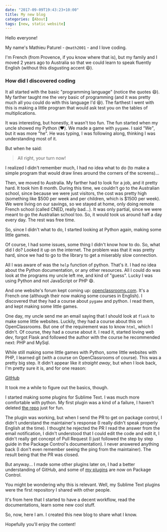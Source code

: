 ```yaml
---
date: "2017-09-09T19:43:23+10:00"
title: My new blog
categories: [About]
tags: [new, static website]
---
```


Hello everyone!

My name's Mathieu Paturel - `@math2001` - and I love coding.

I'm French (from Provence, if you know where that is), but my family and I moved 2 years ago to
Australia so that we could learn to speak fluently English (without this disgusting accent :smile:).

### How did I discovered coding

It all started with the basic "programming language" (notice the quotes :smile:). My farther taught
me the very basic of programming (and it was pretty much all you could do with this language I'd
:laughing:). The farthest I went with this is making a little program that would ask test you on the
tables of multiplications.

It was interesting, but honestly, it wasn't too fun. The fun started when my uncle showed my Python
(:heart:). We made a game with `pygame`. I said <q>We</q>, but it was more "he". He was typing, I
was following along, thinking I was understanding most of it.

But when he said:

> All right, your turn now!

I realized I didn't remember much, I had no idea what to do (to make a simple program that would
draw lines around the corners of the screens)...

Then, we moved to Australia. My farther had to look for a job, and it pretty hard. It took him 8
month. During this time, we couldn't go to the Australian school, since because we were just
visitors, the cost was pretty high (something like $500 per week and per children, which is $1500
per week). We were living on our savings, so we stayed at home, only doing remote French school
(called CNED, really bad...). It was only partial, since we were meant to go the Australian school
too. So, it would took us around half a day every day. The rest was free time.

So, since I didn't what to do, I started looking at Python again, making some little games.

Of course, I had some issues, some thing I didn't know how to do. So, what did I do? Looked it up on
the internet. The problem was that it was pretty hard, since we had to go to the library to get a
miserably slow connection.

All I was aware of was the `help` function of python. That's it. I had no idea about the Python
documentation, or any other resources. All I could do was look at the programs my uncle left me, and
kind of "guess". Lucky I was using Python and not JavaScript or PHP :smile:.

And one website's forum kept coming up: [openclassrooms.com](https://openclassrooms.com). It's a
French one (although their now making some courses in English). I discovered that they had a course
about `pygame` and python. I read them, and kept making some little games.

One day, my uncle send me an email saying that I should look at `flask` to make some little
websites. Luckily, they had a course about this on OpenClassrooms. But one of the requirement was
to know `html`, which I didn't. Of course, they had a course about it. I read it, started loving web
dev, forgot Flask and followed the author with the course he recommended next: PHP and MySql.

While still making some little games with Python, some little websites with PHP, I learned git
(with a course on OpenClassrooms of course). This was a pretty big step. It didn't appear like it
*straight away*, but when I look back, I'm pretty sure it is, and for one reason:

[GitHub](https://github.com)

It took me a while to figure out the basics, though.

I started making some plugins for Sublime Text. I was much more comfortable with python. My first
plugin was a kind of a failure, I haven't deleted [the repo][snippetlister] just for fun. 

The plugin was working, but when I send the PR to get on package control, I didn't understand the
maintainer's response (I really didn't speak properly English at the time). I thought he rejected
the PR I read the answer from the email notification, I didn't understood that I could edit the
code and edit it, I didn't really get concept of Pull Request (I just followed the step by step
guide in the Package Control's documentation). I never answered anything back (I don't even remember
seeing the ping from the maintainer). The result being that the PR was closed.

But anyway... I made some other plugins later on, I had a better understanding of GitHub, and some
of [my plugins][] are now on Package Control.

You might be wondering why this is relevant. Well, my Sublime Text plugins were the first repository
I shared with other people.

It's from here that I started to have a decent workflow, read the documentations, learn some new
cool stuff.

So, now, here I am. I created this new blog to share what I know.

Hopefully you'll enjoy the content!

[snippetlister]: https://github.com/math2001/snippet-lister
[my plugins]: https://packagecontrol.io/browse/authors/math2001